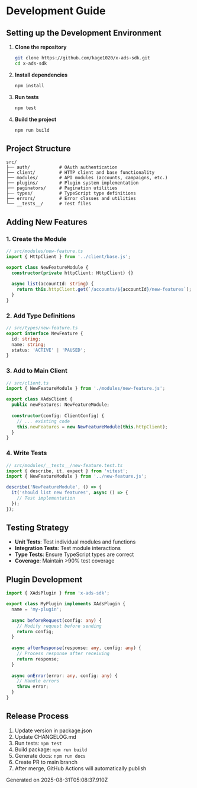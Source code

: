 # Development Guide

## Setting up the Development Environment

1. **Clone the repository**
   ```bash
   git clone https://github.com/kage1020/x-ads-sdk.git
   cd x-ads-sdk
   ```

2. **Install dependencies**
   ```bash
   npm install
   ```

3. **Run tests**
   ```bash
   npm test
   ```

4. **Build the project**
   ```bash
   npm run build
   ```

## Project Structure

```
src/
├── auth/           # OAuth authentication
├── client/         # HTTP client and base functionality  
├── modules/        # API modules (accounts, campaigns, etc.)
├── plugins/        # Plugin system implementation
├── paginators/     # Pagination utilities
├── types/          # TypeScript type definitions
├── errors/         # Error classes and utilities
└── __tests__/      # Test files
```

## Adding New Features

### 1. Create the Module
```typescript
// src/modules/new-feature.ts
import { HttpClient } from '../client/base.js';

export class NewFeatureModule {
  constructor(private httpClient: HttpClient) {}
  
  async list(accountId: string) {
    return this.httpClient.get(`/accounts/${accountId}/new-features`);
  }
}
```

### 2. Add Type Definitions
```typescript
// src/types/new-feature.ts
export interface NewFeature {
  id: string;
  name: string;
  status: 'ACTIVE' | 'PAUSED';
}
```

### 3. Add to Main Client
```typescript
// src/client.ts
import { NewFeatureModule } from './modules/new-feature.js';

export class XAdsClient {
  public newFeatures: NewFeatureModule;
  
  constructor(config: ClientConfig) {
    // ... existing code
    this.newFeatures = new NewFeatureModule(this.httpClient);
  }
}
```

### 4. Write Tests
```typescript
// src/modules/__tests__/new-feature.test.ts
import { describe, it, expect } from 'vitest';
import { NewFeatureModule } from '../new-feature.js';

describe('NewFeatureModule', () => {
  it('should list new features', async () => {
    // Test implementation
  });
});
```

## Testing Strategy

- **Unit Tests**: Test individual modules and functions
- **Integration Tests**: Test module interactions
- **Type Tests**: Ensure TypeScript types are correct
- **Coverage**: Maintain >90% test coverage

## Plugin Development

```typescript
import { XAdsPlugin } from 'x-ads-sdk';

export class MyPlugin implements XAdsPlugin {
  name = 'my-plugin';
  
  async beforeRequest(config: any) {
    // Modify request before sending
    return config;
  }
  
  async afterResponse(response: any, config: any) {
    // Process response after receiving
    return response;
  }
  
  async onError(error: any, config: any) {
    // Handle errors
    throw error;
  }
}
```

## Release Process

1. Update version in package.json
2. Update CHANGELOG.md
3. Run tests: `npm test`
4. Build package: `npm run build`
5. Generate docs: `npm run docs`
6. Create PR to main branch
7. After merge, GitHub Actions will automatically publish

Generated on 2025-08-31T05:08:37.910Z
